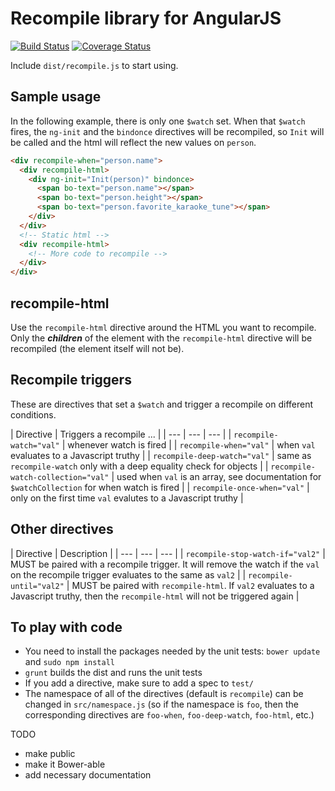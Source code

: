 Recompile library for AngularJS
===

[![Build Status](https://travis-ci.org/room77/angular-recompile.svg?branch=master)](https://travis-ci.org/room77/angular-recompile)
[![Coverage Status](https://img.shields.io/coveralls/room77/angular-recompile.svg)](https://coveralls.io/r/room77/angular-recompile)


Include `dist/recompile.js` to start using.

Sample usage
---
In the following example, there is only one `$watch` set.  When that `$watch` fires, the `ng-init` and the `bindonce` directives will be recompiled, so `Init` will be called and the html will reflect the new values on `person`.

```html
<div recompile-when="person.name">
  <div recompile-html>
    <div ng-init="Init(person)" bindonce>
      <span bo-text="person.name"></span>
      <span bo-text="person.height"></span>
      <span bo-text="person.favorite_karaoke_tune"></span>
    </div>
  </div>
  <!-- Static html -->
  <div recompile-html>
    <!-- More code to recompile -->
  </div>
</div>
```

recompile-html
---
Use the `recompile-html` directive around the HTML you want to recompile.  Only the ***children*** of the element with the `recompile-html` directive will be recompiled (the element itself will not be).

Recompile triggers
---
These are directives that set a <code>$watch</code> and trigger a recompile on different conditions.

| Directive | Triggers a recompile ... |
| --- | --- | --- |
| `recompile-watch="val"` | whenever watch is fired |
| `recompile-when="val"` | when `val` evaluates to a Javascript truthy |
| `recompile-deep-watch="val"` | same as `recompile-watch` only with a deep equality check for objects |
| `recompile-watch-collection="val"` | used when `val` is an array, see documentation for `$watchCollection` for when watch is fired |
| `recompile-once-when="val"` | only on the first time `val` evalutes to a Javascript truthy |

Other directives
---
| Directive | Description |
| --- | --- | --- |
| `recompile-stop-watch-if="val2"` | MUST be paired with a recompile trigger.  It will remove the watch if the `val` on the recompile trigger evaluates to the same as `val2`  |
| `recompile-until="val2"` | MUST be paired with `recompile-html`.  If `val2` evaluates to a Javascript truthy, then the `recompile-html` will not be triggered again |

To play with code
---
* You need to install the packages needed by the unit tests: `bower update` and `sudo npm install`
* `grunt` builds the dist and runs the unit tests
* If you add a directive, make sure to add a spec to `test/`
* The namespace of all of the directives (default is `recompile`) can be changed in `src/namespace.js` (so if the namespace is `foo`, then the corresponding directives are `foo-when`, `foo-deep-watch`,  `foo-html`, etc.)

TODO
* make public
* make it Bower-able
* add necessary documentation
